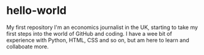 # hello-world
My first repository
I'm an economics journalist in the UK, starting to take my first steps into the world of GitHub and coding. 
I have a wee bit of experience with Python, HTML, CSS and so on, but am here to learn and collaboate more.
